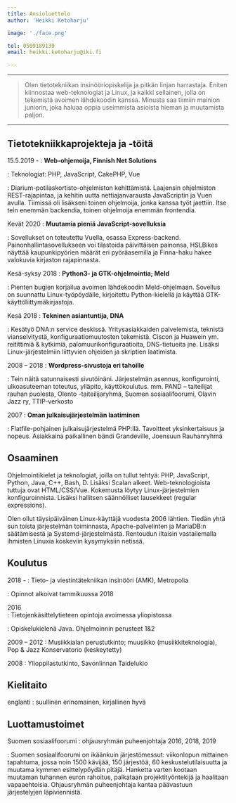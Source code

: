 ```yaml
---
title: Ansioluettelo
author: 'Heikki Ketoharju'

image: './face.png'

tel: 0509189139
email: heikki.ketoharju@iki.fi

---
```


<!-- birth: 13.2.1989 -->


----

> Olen tietotekniikan insinööriopiskelija ja pitkän linjan harrastaja. Eniten kiinnostaa web-teknologiat ja Linux, ja kaikki sellainen, jolla on tekemistä avoimen lähdekoodin kanssa. Minusta saa tiimiin mainion juniorin, joka haluaa oppia useimmista asioista hieman ja muutamista paljon.

----

Tietotekniikkaprojekteja ja -töitä
---------

15.5.2019 -
: **Web-ohjemoija, Finnish Net Solutions**

: Teknologiat: PHP, JavaScript, CakePHP, Vue

: Diarium-potilaskortisto-ohjelmiston kehittämistä. Laajensin ohjelmiston REST-rajapintaa, ja kehitin uutta nettiajanvarausta JavaScriptin ja Vuen avulla. Tiimissä oli lisäkseni toinen ohjelmoija, jonka kanssa työt jaettiin. Itse tein enemmän backendia, toinen ohjelmoija enemmän frontendia.

Kevät 2020
: **Muutamia pieniä JavaScript-sovelluksia**

: Sovellukset on toteutettu Vuella, osassa Express-backend. Painonhallintasovellukseen voi tilastoida päivittäisen painonsa, HSLBikes näyttää kaupunkipyörien määrät eri pyöräasemilla ja Finna-haku hakee valokuvia kirjaston rajapinnasta.

Kesä-syksy 2018	
: **Python3- ja GTK-ohjelmointia; Meld**

: Pienten bugien korjailua avoimen lähdekoodin Meld-ohjelmaan. Sovellus on suunnattu Linux-työpöydälle, kirjoitettu Python-kielellä ja käyttää GTK-käyttöliittymäkirjastoja.

Kesä 2018 
: **Tekninen asiantuntija, DNA**

: Kesätyö DNA:n service deskissä. Yritysasiakkaiden palvelemista, teknistä vianselvitystä, konfiguraatiomuutosten tekemistä. Ciscon ja Huawein ym. reitittimiä & kytkimiä, palomuurikonfiguraatioita, DNS-tietueita jne. Lisäksi Linux-järjestelmiin liittyvien ohjeiden ja skriptien laatimista.


2008 – 2018 
: **Wordpress-sivustoja eri tahoille**

 : Tein näitä satunnaisesti sivutöinäni. Järjestelmän asennus, konfigurointi, ulkoasuteeman toteutus, ylläpito, käyttökoulutus.
 mm. PAND – taiteilijat rauhan puolesta, Olento -taiteilijaryhmä, Suomen sosiaalifoorumi, Olavin Jazz ry, TTIP-verkosto

2007
: **Oman julkaisujärjestelmän laatiminen**

: Flatfile-pohjainen julkaisujärjestelmä PHP:llä. Tavoitteet yksinkertaisuus ja nopeus. Asiakkaina paikallinen bändi Grandeville, Joensuun Rauhanryhmä

Osaaminen
---------

Ohjelmointikielet ja teknologiat, joilla on tullut tehtyä: PHP, JavaScript, Python, Java, C++, Bash, D. Lisäksi Scalan alkeet. Web-teknologioista tuttuja ovat HTML/CSS/Vue. Kokemusta löytyy Linux-järjestelmien konfiguroinnista. Lisäksi hallitsen säännölliset lausekkeet (regular expressions).

Olen ollut täysipäiväinen Linux-käyttäjä vuodesta 2006 lähtien. Tiedän yhtä sun toista järjestelmän toiminnasta, Apache-palvelinten ja MariaDB:n säätämisestä ja Systemd-järjestelmästä.  Rentoudun iltaisin vastailemalla ihmisten Linuxia koskeviin kysymyksiin netissä.

Koulutus
----------
2018 -
: Tieto- ja viestintätekniikan insinööri (AMK), Metropolia

: Opinnot alkoivat tammikuussa 2018

2016	
: Tietojenkäsittelytieteen opintoja avoimessa yliopistossa

: Opiskelukielenä Java. Ohjelmoinnin perusteet 1&2

2009 – 2012 
: Musiikkialan perustutkinto; muusikko (musiikkiteknologia), Pop & Jazz Konservatorio (keskeytetty)

2008 
: Ylioppilastutkinto, Savonlinnan Taidelukio

## Kielitaito ##

englanti 
: suullinen erinomainen, kirjallinen hyvä

## Luottamustoimet ##

Suomen sosiaalifoorumi
: ohjausryhmän puheenjohtaja 2016, 2018, 2019

: Suomen sosiaalifoorumi on ikäänkuin järjestömessut: viikonlopun mittainen tapahtuma, jossa noin 1500 kävijää, 150 järjestöä, 60 keskustelutilaisuutta ja muutama kymmen esittelypöydän pitäjä. Hanketta varten kootaan muutaman tuhannen euron rahoitus, palkataan projektityöntekijä ja haalitaan vapaaehtoisia. Ohjausryhmän puheenjohtaja kantaa päävastuun järjestelyjen läpiviennistä.

<!-- ## Muut taidot ## -->

<!-- Erinomaiset kirjalliset kyvyt, kuvankäsittely ja graafinen suunnittelu, videoeditointi, äänitys, miksaus. Järjestötoiminnassa tutuksi ovat tulleet kokoustekniikka, organisoiminen ja tapahtumatuotanto. -->

<!-- ## Harrastukset ## -->

<!-- Elokuvien katsominen, taidenäyttelyissä ja keikoilla käyminen, järjestötoiminta, Ubuntu-käyttäjien auttaminen verkossa, suomenkieliseen Linux-wikiin kirjoittelu. Juhlien järjestäminen kavereille. -->

<!-- ---- -->

<!-- > <heikki.ketoharju@iki.fi> • 050 918 9139 • \ -->
